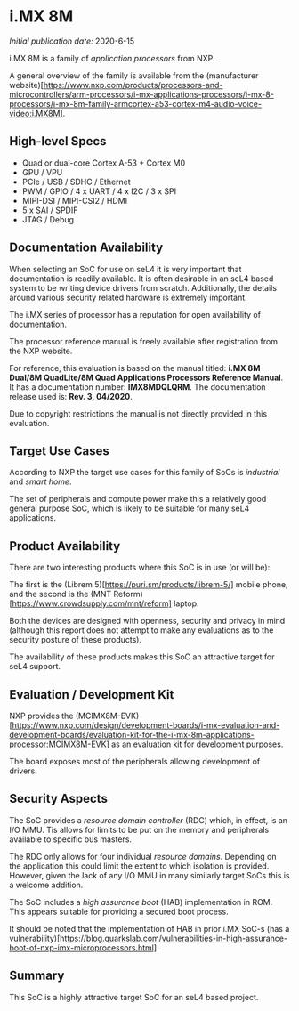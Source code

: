 # i.MX 8M

*Initial publication date:* 2020-6-15

i.MX 8M is a family of *application processors* from NXP.

A general overview of the family is available from the (manufacturer website)[https://www.nxp.com/products/processors-and-microcontrollers/arm-processors/i-mx-applications-processors/i-mx-8-processors/i-mx-8m-family-armcortex-a53-cortex-m4-audio-voice-video:i.MX8M].


## High-level Specs

* Quad or dual-core Cortex A-53 + Cortex M0
* GPU / VPU
* PCIe / USB / SDHC / Ethernet
* PWM / GPIO / 4 x UART / 4 x I2C / 3 x SPI
* MIPI-DSI / MIPI-CSI2 / HDMI
* 5 x SAI / SPDIF
* JTAG / Debug


## Documentation Availability

When selecting an SoC for use on seL4 it is very important that documentation is readily available.
It is often desirable in an seL4 based system to be writing device drivers from scratch.
Additionally, the details around various security related hardware is extremely important.

The i.MX series of processor has a reputation for open availability of documentation.

The processor reference manual is freely available after registration from the NXP website.

For reference, this evaluation is based on the manual titled: **i.MX 8M Dual/8M QuadLite/8M Quad Applications Processors Reference Manual**.
It has a documentation number: **IMX8MDQLQRM**.
The documentation release used is: **Rev. 3, 04/2020**.

Due to copyright restrictions the manual is not directly provided in this evaluation.


## Target Use Cases

According to NXP the target use cases for this family of SoCs is *industrial* and *smart home*.

The set of peripherals and compute power make this a relatively good general purpose SoC, which is likely to be suitable for many seL4 applications.


## Product Availability

There are two interesting products where this SoC is in use (or will be):

The first is the (Librem 5)[https://puri.sm/products/librem-5/] mobile phone, and the second is the (MNT Reform)[https://www.crowdsupply.com/mnt/reform] laptop.

Both the devices are designed with openness, security and privacy in mind (although this report does not attempt to make any evaluations as to the security posture of these products).

The availability of these products makes this SoC an attractive target for seL4 support.


## Evaluation / Development Kit

NXP provides the (MCIMX8M-EVK)[https://www.nxp.com/design/development-boards/i-mx-evaluation-and-development-boards/evaluation-kit-for-the-i-mx-8m-applications-processor:MCIMX8M-EVK] as an evaluation kit for development purposes.

The board exposes most of the peripherals allowing development of drivers.


## Security Aspects

The SoC provides a *resource domain controller* (RDC) which, in effect, is an I/O MMU.
Tis allows for limits to be put on the memory and peripherals available to specific bus masters.

The RDC only allows for four individual *resource domains*.
Depending on the application this could limit the extent to which isolation is provided.
However, given the lack of any I/O MMU in many similarly target SoCs this is a welcome addition.

The SoC includes a *high assurance boot* (HAB) implementation in ROM.
This appears suitable for providing a secured boot process.

It should be noted that the implementation of HAB in prior i.MX SoC-s (has a vulnerability)[https://blog.quarkslab.com/vulnerabilities-in-high-assurance-boot-of-nxp-imx-microprocessors.html].


## Summary

This SoC is a highly attractive target SoC for an seL4 based project.